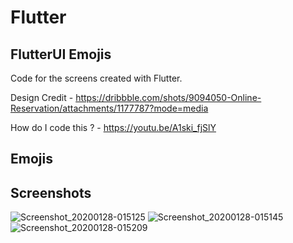 # Flutter 

## FlutterUI Emojis
 
Code for the screens created with Flutter.

Design Credit - https://dribbble.com/shots/9094050-Online-Reservation/attachments/1177787?mode=media

How do I code this ? - https://youtu.be/A1ski_fjSlY

## Emojis 


## Screenshots

![Screenshot_20200128-015125](https://user-images.githubusercontent.com/8137504/73211386-24574e00-4172-11ea-92ee-91f31c5a3dfa.png)
![Screenshot_20200128-015145](https://user-images.githubusercontent.com/8137504/73211387-24574e00-4172-11ea-9430-dd602298d45a.png)
![Screenshot_20200128-015209](https://user-images.githubusercontent.com/8137504/73211388-24efe480-4172-11ea-9e3f-bf391725b515.png)
